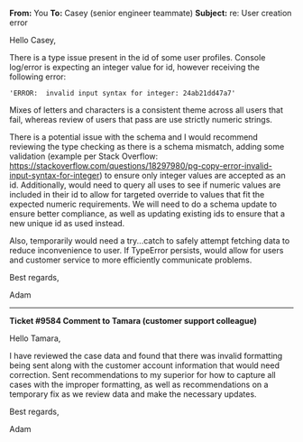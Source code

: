 **From:** You
**To:** Casey (senior engineer teammate)
**Subject:** re: User creation error

Hello Casey,

There is a type issue present in the id of some user profiles. Console log/error is expecting an integer value for id, however receiving the following error:

`'ERROR:  invalid input syntax for integer: 24ab21dd47a7'`

Mixes of letters and characters is a consistent theme across all users that fail, whereas review of users that pass are use strictly numeric strings.

There is a potential issue with the schema and I would recommend reviewing the type checking as there is a schema mismatch, adding some validation (example per Stack Overflow: https://stackoverflow.com/questions/18297980/pg-copy-error-invalid-input-syntax-for-integer) to ensure only integer values are accepted as an id. Additionally, would need to query all uses to see if numeric values are included in their id to allow for targeted override to values that fit the expected numeric requirements. We will need to do a schema update to ensure better compliance, as well as updating existing ids to ensure that a new unique id as used instead.

Also, temporarily would need a try...catch to safely attempt fetching data to reduce inconvenience to user. If TypeError persists, would allow for users and customer service to more efficiently communicate problems.

Best regards,

Adam

-----

**Ticket #9584 Comment to Tamara (customer support colleague)**

Hello Tamara,

I have reviewed the case data and found that there was invalid formatting being sent along with the customer account information that would need correction. Sent recommendations to my superior for how to capture all cases with the improper formatting, as well as recommendations on a temporary fix as we review data and make the necessary updates.

Best regards,

Adam